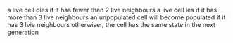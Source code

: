 a live cell dies if it has fewer than 2 live neighbours
a live cell ies if it has more than 3 live neighbours
an unpopulated cell will become populated if it has 3 lvie neighbours
otherwiser, the cell has the same state in the next generation